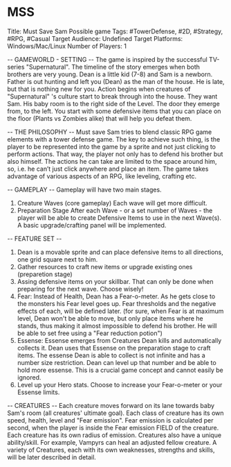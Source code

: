 # MSS
Title: Must Save Sam
Possible game Tags: #TowerDefense, #2D, #Strategy, #RPG, #Casual
Target Audience: Undefined
Target Platforms: Windows/Mac/Linux
Number of Players: 1

-- GAMEWORLD - SETTING --
The game is inspired by the successful TV-series "Supernatural".
The timeline of the story emerges when both brothers are very young. Dean is a little kid (7-8) and Sam is a newborn. Father is out hunting and left you (Dean) as the man of the house. He is late, but that is nothing new for you. Action begins when creatures of "Supernatural" 's culture start to break through into the house. They want Sam. His baby room is to the right side of the Level. The door they emerge from, to the left. You start with some defensive items that you can place on the floor (Plants vs Zombies alike) that will help you defeat them.

-- THE PHILOSOPHY --
Must save Sam tries to blend classic RPG game elements with a tower defense game. The key to achieve such thing, is the player to be represented into the game by a sprite and not just clicking to perform actions. That way, the player not only has to defend his brother but also himself. The actions he can take are limited to the space around him, so, i.e. he can’t just click anywhere and place an item.  The game takes advantage of various aspects of an RPG, like leveling, crafting etc.

-- GAMEPLAY --
Gameplay will have two main stages.

1. Creature Waves (core gameplay)
    Each wave will get more difficult.
2. Preparation Stage
    After each Wave - or a set number of Waves - the player will be able to create Defensive Items to use in the next Wave(s). A basic         upgrade/crafting panel will be implemented.

-- FEATURE SET --
1. Dean is a movable sprite and can place defensive items to all directions, one grid square next to him.
2. Gather resources to craft new items or upgrade existing ones (preparetion stage)
3. Assing defensive items on your skillbar. That can only be done when preparing for the next wave. Choose wisely!
4. Fear: Instead of Health, Dean has a Fear-o-meter. As he gets close to the monsters his Fear level goes up. Fear thresholds and the      negative effects of each, will be defined later.
   (for sure, when Fear is at maximum level, Dean won't be able to move, but only place items where he stands, thus making it almost        impossible to defend his brother. He will be able to set free using a "Fear reduction potion")
6. Essense: Essense emerges from Creatures Dean kills and automatically collects it. Dean uses that Essense on the preparation stage to craft items. The essense Dean is able to collect is not infinite and has a number size restriction. Dean can level up that number and be able to hold more essense. This is a crucial game concept and cannot easily be ignored.
7. Level up your Hero stats. Choose to increase your Fear-o-meter or your Essense limits.

-- CREATURES -- 
Each creature moves forward on its lane towards baby Sam's room (all creatures' ultimate goal). Each class of creature has its own speed, health, level and "Fear emission". Fear emission is calculated per second, when the player is inside the Fear emission FIELD of the creature. Each creature has its own radius of emission. Creatures also have a unique ability/skill. For example, Vampyrs can heal an adjusted fellow creature. 
A variety of Creatures, each with its own weaknesses, strengths and skills, will be later described in detail.
